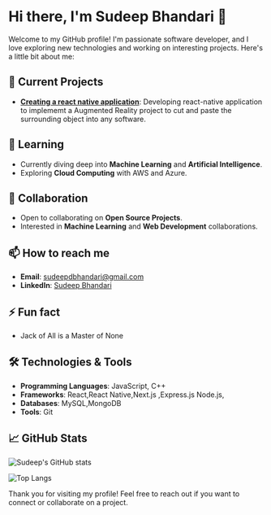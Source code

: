 # Hi there, I'm Sudeep Bhandari 👋

Welcome to my GitHub profile! I'm passionate software developer, and I love exploring new technologies and working on interesting projects. Here's a little bit about me:

## 🔭 Current Projects
- **[Creating a react native application](#)**: Developing  react-native application to implememt a Augmented Reality project to cut and paste the surrounding object  into any software.

## 🌱 Learning
- Currently diving deep into **Machine Learning** and **Artificial Intelligence**.
- Exploring **Cloud Computing** with AWS and Azure.

## 👯 Collaboration
- Open to collaborating on **Open Source Projects**.
- Interested in **Machine Learning** and **Web Development** collaborations.

## 📫 How to reach me
- **Email**: sudeepdbhandari@gmail.com
- **LinkedIn**: [Sudeep Bhandari](https://www.linkedin.com/in/sudeepbhandari02/)

## ⚡ Fun fact
- Jack of All is a Master of None

## 🛠️ Technologies & Tools
- **Programming Languages**:  JavaScript, C++
- **Frameworks**: React,React Native,Next.js ,Express.js Node.js, 
- **Databases**: MySQL,MongoDB
- **Tools**: Git

## 📈 GitHub Stats
![Sudeep's GitHub stats](https://github-readme-stats.vercel.app/api?username=SudeepBhandari02&show_icons=true&theme=radical)

![Top Langs](https://github-readme-stats.vercel.app/api/top-langs/?username=SudeepBhandari02&layout=compact&theme=radical)

Thank you for visiting my profile! Feel free to reach out if you want to connect or collaborate on a project.
